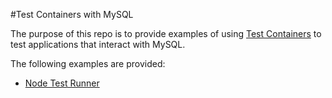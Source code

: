 #Test Containers with MySQL

The purpose of this repo is to provide examples of using [Test Containers](https://node.testcontainers.org/) to test applications that interact with MySQL.

The following examples are provided:

* [Node Test Runner](/Node/Node_Test_Runner/README.md)